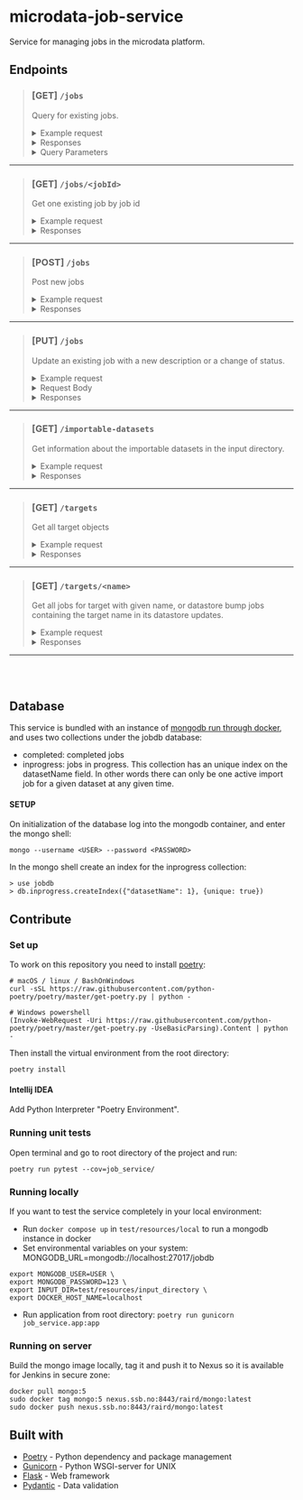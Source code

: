 # microdata-job-service
Service for managing jobs in the microdata platform.


## Endpoints

> ### **[GET]** `/jobs`
>Query for existing jobs.
><details>
>  <summary>Example request</summary>
>  
>  ```curl <url>/jobs?status=queued&operation=ADD,REMOVE```
></details>
><details>
>  <summary>Responses</summary>
>
>  | status | json                                   |
>  |--------|----------------------------------------|
>  |   200  |```[{...}, {...}]```                    |
>  |   400  |```{"message": "<Error message>"}```    |
>  |   500  |```{"message": "<Error message>"}```    |
>
></details>
><details>
>  <summary>Query Parameters</summary>
>
>  * **status** - filter on job status
>  * **operation[]** - filter on job operation
>  * **ignoreCompleted** - ignore completed jobs True | False
></details>
_____
> ### **[GET]** `/jobs/<jobId>`
>Get one existing job by job id
><details>
>  <summary>Example request</summary>
>  
>  ```curl <url>/jobs/123```
></details>
><details>
>  <summary>Responses</summary>
>
>  | status | json                                   |
>  |--------|----------------------------------------|
>  |   200  |```{"message": "OK"}```                 |
>  |   400  |```{"message": "<Error message>"}```    |
>  |   500  |```{"message": "<Error message>"}```    |
>
></details>
_____
> ### **[POST]** `/jobs`
>Post new jobs
><details>
>  <summary>Example request</summary>
>  
>  ```curl -X POST <url>/jobs -d '{"jobs": [{...}, {...}]}'```
></details>
></details>
><details>
>  <summary>Responses</summary>
>
>  | status | json                                                                                        |
>  |--------|---------------------------------------------------------------------------------------------|
>  |   200  |```[{"job_id": "123-123-123", status": "CREATED", "msg": "OK"}, {"status": "FAILED", "msg": "Missing operation"}]``` |
>  |   400  |```{"message": "<Error message>"}```                                                         |
>  |   500  |```{"message": "<Error message>"}```                                                         |
>
></details>
_____
> ### **[PUT]** `/jobs`
>Update an existing job with a new description or a change of status.
><details>
>  <summary>Example request</summary>
>  
>  ```curl -X PUT <url>/jobs -d '{"status": "failed", "log": "Unexpected failure"}'```
></details>
><details>
>  <summary>Request Body</summary>
>  Must include either description or status
>
>  * **description** - Job description
>  * **status** - Updated job status
>  * **log** - Optional log describing update (Optional)
></details>
><details>
>  <summary>Responses</summary>
>
>  | status | json                                   |
>  |--------|----------------------------------------|
>  |   200  |```{"message": "OK"}```                 |
>  |   400  |```{"message": "<Error message>"}```    |
>  |   500  |```{"message": "<Error message>"}```    |
>
></details>
_____
> ### **[GET]** `/importable-datasets`
>Get information about the importable datasets in the input directory.
><details>
>  <summary>Example request</summary>
>  
>  ```curl -X GET <url>/importable-datasets```
></details>
><details>
>  <summary>Responses</summary>
>
>  | status | json                                                                              |
>  |--------|-----------------------------------------------------------------------------------|
>  |   200  |```[{"datasetName": "MY_DATASET", "hasMetadata": false, "hasData": true}, ...]```  |
>  |   400  |```{"message": "<Error message>"}```                                               |
>  |   500  |```{"message": "<Error message>"}```                                               |
>
></details>
_____
> ### **[GET]** `/targets`
>Get all target objects
><details>
>  <summary>Example request</summary>
>  
>  ```curl -X GET <url>/targets```
></details>
></details>
><details>
>  <summary>Responses</summary>
>
>  | status | json                                                                                        |
>  |--------|---------------------------------------------------------------------------------------------|
>  |   200  |```[...targets]``` |
>  |   400  |```{"message": "<Error message>"}```                                                         |
>  |   500  |```{"message": "<Error message>"}```                                                         |
>
></details>
_____
> ### **[GET]** `/targets/<name>`
>Get all jobs for target with given name, or datastore bump jobs containing the target name
> in its datastore updates.
><details>
>  <summary>Example request</summary>
>  
>  ```curl -X GET <url>/targets/<name>/jobs```
></details>
></details>
><details>
>  <summary>Responses</summary>
>
>  | status | json                                                                                        |
>  |--------|---------------------------------------------------------------------------------------------|
>  |   200  |```[...jobs]``` |
>  |   400  |```{"message": "<Error message>"}```                                                         |
>  |   500  |```{"message": "<Error message>"}```                                                         |
>
></details>
_____
</br>
</br>

## Database
This service is bundled with an instance of [mongodb run through docker](https://hub.docker.com/_/mongo), and uses two collections under the jobdb database:
* completed: completed jobs
* inprogress: jobs in progress. This collection has an unique index on the datasetName field. In other words there can only be one active import job for a given dataset at any given time.

#### SETUP
On initialization of the database log into the mongodb container, and enter the mongo shell:

```mongo --username <USER> --password <PASSWORD> ```

In the mongo shell create an index for the inprogress collection:
```
> use jobdb
> db.inprogress.createIndex({"datasetName": 1}, {unique: true})
```
## Contribute

### Set up
To work on this repository you need to install [poetry](https://python-poetry.org/docs/):
```
# macOS / linux / BashOnWindows
curl -sSL https://raw.githubusercontent.com/python-poetry/poetry/master/get-poetry.py | python -

# Windows powershell
(Invoke-WebRequest -Uri https://raw.githubusercontent.com/python-poetry/poetry/master/get-poetry.py -UseBasicParsing).Content | python -
```
Then install the virtual environment from the root directory:
```
poetry install
```


#### Intellij IDEA
Add Python Interpreter "Poetry Environment".


### Running unit tests
Open terminal and go to root directory of the project and run:
````
poetry run pytest --cov=job_service/
````

### Running locally
If you want to test the service completely in your local environment:
* Run `docker compose up` in `test/resources/local` to run a mongodb instance in docker
* Set environmental variables on your system:
MONGODB_URL=mongodb://localhost:27017/jobdb
```
export MONGODB_USER=USER \
export MONGODB_PASSWORD=123 \
export INPUT_DIR=test/resources/input_directory \
export DOCKER_HOST_NAME=localhost
```
* Run application from root directory: ```poetry run gunicorn job_service.app:app```

### Running on server
Build the mongo image locally, tag it and push it to Nexus so it is available for Jenkins in secure zone:
```
docker pull mongo:5
sudo docker tag mongo:5 nexus.ssb.no:8443/raird/mongo:latest
sudo docker push nexus.ssb.no:8443/raird/mongo:latest
```

## Built with
* [Poetry](https://python-poetry.org/) - Python dependency and package management
* [Gunicorn](https://gunicorn.org/) - Python WSGI-server for UNIX
* [Flask](https://flask.palletsprojects.com) - Web framework
* [Pydantic](https://pydantic-docs.helpmanual.io/) - Data validation

